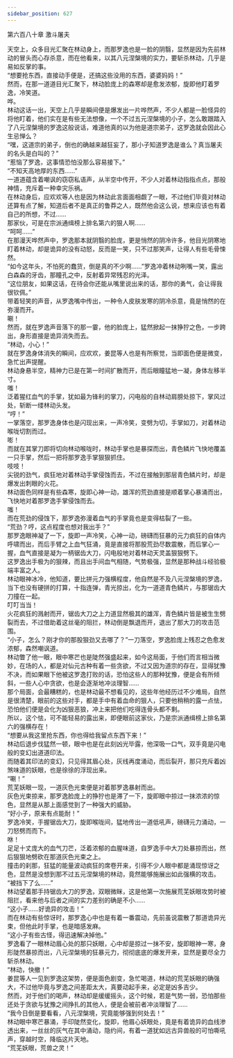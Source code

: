 ```yaml
---
sidebar_position: 627
---
```

 第六百八十章 激斗屠夫


天空上，众多目光汇聚在林动身上，而那罗逸也是一脸的阴翳，显然是因为先前林动的冒头而心存杀意，而在他看来，以其八元涅槃境的实力，要斩杀林动，几乎是易如反掌的事。  
“想要抢东西，直接动手便是，还搞这些没用的东西，婆婆妈妈！”  
然而，在那一道道目光汇聚下，林动脸庞上的森寒却是愈发浓郁，旋即他盯着罗逸，冷笑道。  
哗。  
林动这话一出，天空上几乎是瞬间便是爆发出一片哗然声，不少人都是一脸怪异的将他盯着，他们实在是有些无法想像，一个不过五元涅槃境的小子，怎么敢跟踏入了八元涅槃境的罗逸这般说话，难道他真的以为他是道宗弟子，这罗逸就会因此心生忌惮么？  
“嘿，这道宗的弟子，倒也的确越来越狂妄了，那小子知道罗逸是谁么？真当屠夫的名头是白叫的？”  
“惹恼了罗逸，这事情恐怕没那么容易接下。”  
“不知天高地厚的东西……”  
一道道蕴含着嘲讽的窃窃私语声，从半空中传开，不少人对着林动指指点点，那般神情，充斥着一种幸灾乐祸。  
在林动身后，应欢欢等人也是因为林动此言面面相觑了一眼，不过他们毕竟对林动还算有点了解，知道后者不是真正的鲁莽之人，既然他会这么说，想来应该也有着自己的所想，不过……  
那家伙，可是在宗派通缉榜上排名第六的狠人啊……  
“呵呵……”  
在那漫天哗然声中，罗逸那本就阴翳的脸庞，更是悄然的阴冷许多，他目光阴寒地盯着林动，却是诡异的没有动怒，反而是一笑，只不过那笑声，让得人有些毛骨悚然。  
“如今这年头，不怕死的蠢货，倒是真的不少啊……”罗逸冲着林动咧嘴一笑，露出白森森的牙齿，那瞳孔之中，反射着异常残忍的光泽。  
“这位朋友，如果这话，在待会你还能从嘴里说出来的话，那你的勇气，会让得我很钦佩。”  
带着轻笑的声音，从罗逸嘴中传出，一种令人皮肤发寒的阴冷杀意，竟是悄然的在弥漫而开。  
唰！  
然而，就在罗逸声音落下的那一霎，他的脸庞上，猛然掀起一抹狰狞之色，一步跨出，身形直接是诡异消失而去。  
“林动，小心！”  
就在罗逸身体消失的瞬间，应欢欢，姜昆等人也是有所察觉，当即面色便是微变，急忙出声提醒。  
林动身悬半空，精神力已是在第一时间扩散而开，而后眼瞳猛地一凝，身体左移半寸。  
嗤！  
泛着猩红血气的手掌，犹如最为锋利的掌刀，闪电般的自林动肩膀处掠下，掌风过处，斩断一缕林动头发。  
“哼！”  
一掌落空，那罗逸身体也是闪现出来，一声冷笑，变劈为切，手掌如刀，对着林动喉咙切割而过。  
嘭！  
而就在其掌刀即将切向林动喉咙时，林动手掌也是暴探而出，青色鳞片飞快地覆盖一只手掌，然后一把将那罗逸手掌狠狠抓住。  
吱吱！  
尖锐的劲气，疯狂地对着林动手掌侵蚀而去，不过在接触到那层青色鳞片时，却是爆发出刺眼的火花。  
林动面色同样是有些森寒，旋即心神一动，雄浑的荒劲直接是顺着掌心暴涌而出，飞快地对着那罗逸手掌侵蚀而去。  
嗤！  
而在荒劲的侵蚀下，那罗逸弥漫着血气的手掌竟也是变得枯裂了一些。  
“荒劲？哼，这点程度也想对我出手？”  
那罗逸眼神凝了一下，旋即一声冷笑，心神一动，磅礴而狂暴的元力疯狂的自体内呼啸而出，而后手臂之上血气狂涌，竟是直接将那股荒劲尽数震散，而后掌心一握，血气直接是凝为一柄锯齿大刀，闪电般地对着林动天灵盖狠狠劈下。  
这罗逸出手极为的狠辣，而且出手间血气相随，气势极强，显然是那种战斗经验极端丰富之人。  
林动眼神冰冷，他知道，要比拼元力强横程度，他自然是不及八元涅槃境的罗逸，当下也没有硬拼的打算，十指连弹，青光掠出，化为一道道青色鳞片，与那锯齿大刀撞在一起。  
叮叮当当！  
火花疯狂的溅射而开，锯齿大刀之上力道显然极其的雄浑，青色鳞片皆是被生生劈裂而去，不过借助着这丝毫的阻拦，林动倒是飘退而开，退出了那大刀的攻击范围。  
“小子，怎么？刚才你的那股狠劲又去哪了？”一刀落空，罗逸脸庞上残忍之色愈发浓郁，森然嘲讽道。  
林动瞥了他一眼，眼中寒芒也是陡然强盛起来，如今这局面，于他们而言相当微妙，在场的人，都是对仙元古种有着一些贪欲，不过又因为道宗的存在，显得犹豫不决，而如果眼下他被这罗逸打败的话，恐怕这些人的那种犹豫，便是会有所倾斜，一些人心中贪欲，也是会逐渐地冲淡理智……  
那个局面，会最糟糕的，也是林动最不想看见的，这些年他经历过不少难局，自然是很清楚，眼前的这些对手，都是手中有着血命的狠人，只要他稍稍的露一点怯，恐怕他们便是会化为凶狠恶狼，冲上来把他们吃得连骨头都不剩。  
所以，这个怯，可不能轻易的露出来，即便眼前这家伙，乃是宗派通缉榜上排名第六的强横存在！  
“想要从我这里抢东西，你也得给我留点东西下来！”  
林动后退步伐猛然一顿，眼中也是在此刻凶光毕露，他深吸一口气，双手竟是闪电般的变幻出道道印法。  
而随着其印法的变幻，只见得其眉心处，灰线再度涌动，而后裂开，那只充斥着凶煞味道的妖眼，也是徐徐的浮现出来。  
“唰！”  
荒芜妖眼一现，一道灰色光束便是对着那罗逸暴射而出。  
灰色光束掠来，那罗逸脸庞上的狰狞也是滞了一下，旋即眼中掠过一抹浓浓的惊色，显然是从那上面感觉到了一种强大的威胁。  
“好小子，原来有点能耐！”  
罗逸冷笑，手握锯齿大刀，旋即喉咙间，猛地传出一道低吼声，磅礴元力涌动，一刀怒劈而而下。  
咻！  
足足十丈庞大的血气刀芒，泛着浓郁的血腥味道，自罗逸手中大刀处暴掠而出，然后狠狠地劈砍在那道灰色光束之上。  
撞击的刹那，狂猛的能量波动疯狂的席卷开来，引得不少人眼中都是涌现惊讶之色，显然是没想到那不过五元涅槃境的林动，竟然能够施展出如此强横的攻击。  
“被挡下了么……”  
林动望着那手持锯齿大刀的罗逸，双眼微眯，这是他第一次施展荒芜妖眼攻势时被阻拦，看来他与后者之间的实力差别的确是不小……  
“这小子……好诡异的攻击！”  
而在林动有些惊讶时，那罗逸心中也是有着一番震动，先前虽说震散了那道诡异光束，但他此时手掌，也是暗感发麻。  
“这小子有些古怪，得迅速解决掉他。”  
罗逸看了一眼林动眉心处的那只妖眼，心中却是掠过一抹不安，旋即眼神一寒，身形陡然暴掠而出，八元涅槃境的狂暴元力，彻彻底底的爆发开来，显然是要尽全力斩杀林动。  
“林动，快撤！”  
姜昆等人一见到罗逸这架势，便是面色剧变，急忙喝道，林动的荒芜妖眼的确强大，不过他毕竟与罗逸之间差距太大，真要动起手来，必定是凶多吉少。  
然而，对于他们的喝声，林动却是缓缓摇头，这个时候，若是气势一弱，恐怕那些还处于贪欲与犹豫之间挣扎的其他人，便是会被前者冲淡理智了……  
“我今日倒是要看看，八元涅槃境，究竟能够强到何处去！”  
林动眼中寒芒暴涌，手印陡然变化，旋即，他眉心妖眼处，竟是有着诡异的血线渗透出来，一丝丝的灰气在其中涌动，隐约间，有着一道犹如远古异兽般的可怕嘶吼声，穿越时空，降临这片天地。  
“荒芜妖眼，荒兽之灵！”  
  
  
